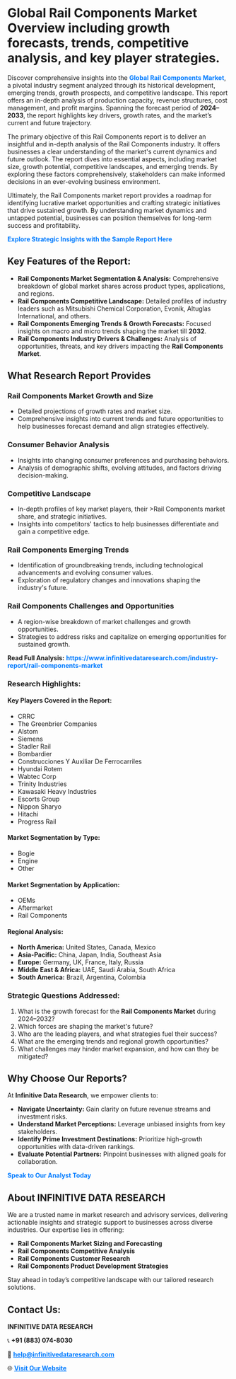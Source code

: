 <h1>Global Rail Components Market Overview including growth forecasts, trends, competitive analysis, and key player strategies.</h1>
<p>
Discover comprehensive insights into the 
<a href="https://www.infinitivedataresearch.com/industry-report/rail-components-market" rel="dofollow" style="color: #007BFF; text-decoration: none;"><strong>Global Rail Components Market</strong></a>, a pivotal industry segment analyzed through its historical development, emerging trends, growth prospects, and competitive landscape. This report offers an in-depth analysis of production capacity, revenue structures, cost management, and profit margins. Spanning the forecast period of <strong>2024–2033</strong>, the report highlights key drivers, growth rates, and the market’s current and future trajectory.
</p>
<p>
The primary objective of this Rail Components report is to deliver an insightful and in-depth analysis of the Rail Components industry. It offers businesses a clear understanding of the market's current dynamics and future outlook. The report dives into essential aspects, including market size, growth potential, competitive landscapes, and emerging trends. By exploring these factors comprehensively, stakeholders can make informed decisions in an ever-evolving business environment.
</p>
<p>
Ultimately, the Rail Components market report provides a roadmap for identifying lucrative market opportunities and crafting strategic initiatives that drive sustained growth. By understanding market dynamics and untapped potential, businesses can position themselves for long-term success and profitability.
</p>
<p>
<a href="https://www.infinitivedataresearch.com/request-sample/reportId=101926" style="color: #007BFF; text-decoration: none;"><strong>Explore Strategic Insights with the Sample Report Here</strong></a>
</p>

<h2>Key Features of the Report:</h2>
<ul>
<li><strong>Rail Components Market Segmentation & Analysis:</strong> Comprehensive breakdown of global market shares across product types, applications, and regions.</li>
<li><strong>Rail Components Competitive Landscape:</strong> Detailed profiles of industry leaders such as Mitsubishi Chemical Corporation, Evonik, Altuglas International, and others.</li>
<li><strong>Rail Components Emerging Trends & Growth Forecasts:</strong> Focused insights on macro and micro trends shaping the market till <strong>2032</strong>.</li>
<li><strong>Rail Components Industry Drivers & Challenges:</strong> Analysis of opportunities, threats, and key drivers impacting the <strong>Rail Components Market</strong>.</li>
</ul>

<h2>What Research Report Provides</h2>
<h3>Rail Components Market Growth and Size</h3>
<ul>
<li>Detailed projections of growth rates and market size.</li>
<li>Comprehensive insights into current trends and future opportunities to help businesses forecast demand and align strategies effectively.</li>
</ul>

<h3>Consumer Behavior Analysis</h3>
<ul>
<li>Insights into changing consumer preferences and purchasing behaviors.</li>
<li>Analysis of demographic shifts, evolving attitudes, and factors driving decision-making.</li>
</ul>

<h3>Competitive Landscape</h3>
<ul>
<li>In-depth profiles of key market players, their >Rail Components market share, and strategic initiatives.</li>
<li>Insights into competitors' tactics to help businesses differentiate and gain a competitive edge.</li>
</ul>

<h3>Rail Components Emerging Trends</h3>
<ul>
<li>Identification of groundbreaking trends, including technological advancements and evolving consumer values.</li>
<li>Exploration of regulatory changes and innovations shaping the industry's future.</li>
</ul>

<h3>Rail Components Challenges and Opportunities</h3>
<ul>
<li>A region-wise breakdown of market challenges and growth opportunities.</li>
<li>Strategies to address risks and capitalize on emerging opportunities for sustained growth.</li>
</ul>
<p><strong>Read Full Analysis:</strong> <a href="https://www.infinitivedataresearch.com/industry-report/rail-components-market" rel="dofollow" style="color: #007BFF; text-decoration: none;"><strong>https://www.infinitivedataresearch.com/industry-report/rail-components-market</strong></a></p>
<h3>Research Highlights:</h3>
<h4>Key Players Covered in the Report:</h4>
<ul><li>CRRC</li><li>The Greenbrier Companies</li><li>Alstom</li><li>Siemens</li><li>Stadler Rail</li><li>Bombardier</li><li>Construcciones Y Auxiliar De Ferrocarriles</li><li>Hyundai Rotem</li><li>Wabtec Corp</li><li>Trinity Industries</li><li>Kawasaki Heavy Industries</li><li>Escorts Group</li><li>Nippon Sharyo</li><li>Hitachi</li><li>Progress Rail</li></ul>
<h4>Market Segmentation by Type:</h4>
<ul><li>Bogie</li><li>Engine</li><li>Other</li></ul>
<h4>Market Segmentation by Application:</h4>
<ul><li>OEMs</li><li>Aftermarket</li><li>Rail Components</li></ul>

<h4>Regional Analysis:</h4>
<ul>
<li><strong>North America:</strong> United States, Canada, Mexico</li>
<li><strong>Asia-Pacific:</strong> China, Japan, India, Southeast Asia</li>
<li><strong>Europe:</strong> Germany, UK, France, Italy, Russia</li>
<li><strong>Middle East & Africa:</strong> UAE, Saudi Arabia, South Africa</li>
<li><strong>South America:</strong> Brazil, Argentina, Colombia</li>
</ul>

<h3>Strategic Questions Addressed:</h3>
<ol>
<li>What is the growth forecast for the <strong>Rail Components Market</strong> during 2024–2032?</li>
<li>Which forces are shaping the market's future?</li>
<li>Who are the leading players, and what strategies fuel their success?</li>
<li>What are the emerging trends and regional growth opportunities?</li>
<li>What challenges may hinder market expansion, and how can they be mitigated?</li>
</ol>

<h2>Why Choose Our Reports?</h2>
<p>At <strong>Infinitive Data Research</strong>, we empower clients to:</p>
<ul>
<li><strong>Navigate Uncertainty:</strong> Gain clarity on future revenue streams and investment risks.</li>
<li><strong>Understand Market Perceptions:</strong> Leverage unbiased insights from key stakeholders.</li>
<li><strong>Identify Prime Investment Destinations:</strong> Prioritize high-growth opportunities with data-driven rankings.</li>
<li><strong>Evaluate Potential Partners:</strong> Pinpoint businesses with aligned goals for collaboration.</li>
</ul>
<p><a href="https://www.infinitivedataresearch.com/industry-report/rail-components-market" rel="dofollow" style="color: #007BFF; text-decoration: none;"><strong>Speak to Our Analyst Today</strong></a></p>

<h2>About INFINITIVE DATA RESEARCH</h2>
<p>We are a trusted name in market research and advisory services, delivering actionable insights and strategic support to businesses across diverse industries. Our expertise lies in offering:</p>
<ul>
<li><strong>Rail Components Market Sizing and Forecasting</strong></li>
<li><strong>Rail Components Competitive Analysis</strong></li>
<li><strong>Rail Components Customer Research</strong></li>
<li><strong>Rail Components Product Development Strategies</strong></li>
</ul>
<p>Stay ahead in today’s competitive landscape with our tailored research solutions.</p>

<h2>Contact Us:</h2>
<p><strong>INFINITIVE DATA RESEARCH</strong></p>
<p>📞 <strong>+91 (883) 074-8030</strong></p>
<p>📧 <strong><a href="mailto:help@infinitivedataresearch.com" style="color: #007BFF;">help@infinitivedataresearch.com</a></strong></p>
<p>🌐 <strong><a href="https://www.infinitivedataresearch.com" rel="dofollow" style="color: #007BFF;">Visit Our Website</a></strong></p>